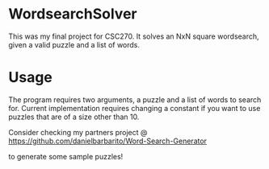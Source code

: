 # WordsearchSolver

This was my final project for CSC270.  It solves an NxN square wordsearch, given a valid puzzle and a list of words. 

# Usage

The program requires two arguments, a puzzle and a list of words to search for.  Current implementation requires changing a constant if you want to use puzzles that are of a size other than 10.


Consider checking my partners project @ https://github.com/danielbarbarito/Word-Search-Generator 

to generate some sample puzzles!
